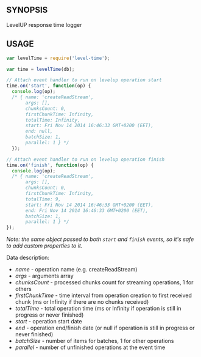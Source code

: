 ## SYNOPSIS
LevelUP response time logger

## USAGE

```js
var levelTime = require('level-time');

var time = levelTime(db);

// Attach event handler to run on levelup operation start
time.on('start', function(op) {
  console.log(op);
  /* { name: 'createReadStream',
       args: [],
       chunksCount: 0,
       firstChunkTime: Infinity,
       totalTime: Infinity,
       start: Fri Nov 14 2014 16:46:33 GMT+0200 (EET),
       end: null,
       batchSize: 1,
       parallel: 1 } */
  });

// Attach event handler to run on levelup operation finish
time.on('finish', function(op) {
  console.log(op);
  /* { name: 'createReadStream',
       args: [],
       chunksCount: 0,
       firstChunkTime: Infinity,
       totalTime: 9,
       start: Fri Nov 14 2014 16:46:33 GMT+0200 (EET),
       end: Fri Nov 14 2014 16:46:33 GMT+0200 (EET),
       batchSize: 1,
       parallel: 1 } */
});
```

*Note: the same object passed to both `start` and `finish` events, so it's safe to add custom properties to it.*

Data description:

- *name* - operation name (e.g. createReadStream)
- *args* - arguments array
- *chunksCount* - processed chunks count for streaming operations, 1 for others
- *firstChunkTime* - time interval from operation creation to first received chunk (ms or Infinity if there are no chunks received)
- *totalTime* - total operation time (ms or Infinity if operation is still in progress or never finished)
- *start* - operation start date
- *end* - operation end/finish date (or null if operation is still in progress or never finished)
- *batchSize* - number of items for batches, 1 for other operations
- *parallel* - number of unfinished operations at the event time
